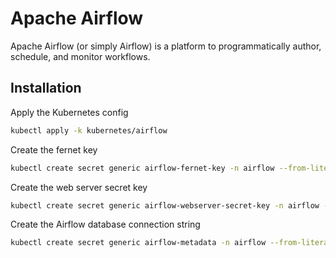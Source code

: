 # Apache Airflow

Apache Airflow (or simply Airflow) is a platform to programmatically author, schedule, and monitor workflows.

## Installation

Apply the Kubernetes config
```bash
kubectl apply -k kubernetes/airflow
```

Create the fernet key
```bash
kubectl create secret generic airflow-fernet-key -n airflow --from-literal fernet-key=$(openssl rand 32 | base64 -w0)
```

Create the web server secret key
```bash
kubectl create secret generic airflow-webserver-secret-key -n airflow --from-literal webserver-secret-key=$(openssl rand 32 | base64 -w0)
```

Create the Airflow database connection string
```bash
kubectl create secret generic airflow-metadata -n airflow --from-literal connection='mysql+mysqldb://<DB_USER>:<DB_PASSWORD>@<DB_HOST>/airflow'
```